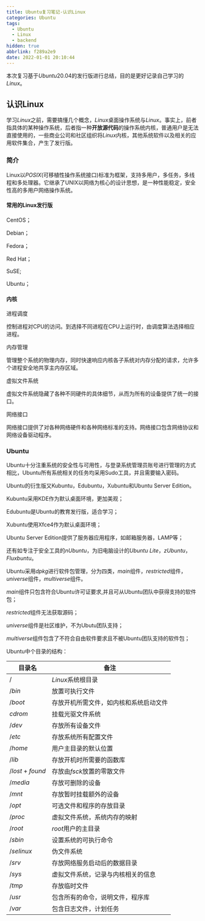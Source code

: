 ```yaml
---
title: Ubuntu复习笔记-认识Linux
categories: Ubuntu
tags:
  - Ubuntu
  - Linux
  - backend
hidden: true
abbrlink: f289a2e9
date: 2022-01-01 20:10:44
---
```


本次复习基于$Ubuntu20.04$的发行版进行总结，目的是更好记录自己学习的$Linux$。

## 认识Linux

学习$Linux$之前，需要搞懂几个概念，$Linux$桌面操作系统与$Linux$。事实上，前者指具体的某种操作系统，后者指一种**开放源代码**的操作系统内核，普通用户是无法直接使用的，一些商业公司和社区组织将$Linux$内核，其他系统软件以及相关的应用软件集合，产生了发行版。

### 简介

Linux以$POSIX$(可移植性操作系统接口)标准为框架，支持多用户，多任务，多线程和多处理器。它继承了UNIX以网络为核心的设计思想，是一种性能稳定，安全性高的多用户网络操作系统。

#### 常用的Linux发行版

CentOS；

Debian；

Fedora；

Red Hat；

SuSE;

Ubuntu；

#### 内核

进程调度

控制进程对CPU的访问。到选择不同进程在CPU上运行时，由调度算法选择相应进程。

内存管理

管理整个系统的物理内存，同时快速响应内核各子系统对内存分配的请求，允许多个进程安全地共享主内存区域。

虚拟文件系统

虚拟文件系统隐藏了各种不同硬件的具体细节，从而为所有的设备提供了统一的接口。

网络接口

网络接口提供了对各种网络硬件和各种网络标准的支持。网络接口包含网络协议和网络设备驱动程序。

### Ubuntu

Ubuntu十分注重系统的安全性与可用性，与登录系统管理员账号进行管理的方式相比，Ubuntu所有系统相关的任务均采用Sudo工具，并且需要输入密码。

Ubuntu的衍生版又Kubuntu，Edubuntu，Xubuntu和Ubuntu Server  Edition。

Kubuntu采用KDE作为默认桌面环境，更加美观；

Edubuntu是Ubuntu的教育发行版，适合学习；

Xubuntu使用Xfce4作为默认桌面环境；

Ubuntu Server Edition提供了服务器应用程序，如邮箱服务器，LAMP等；

还有如专注于安全工具的$nUbuntu$，为旧电脑设计的$Ubuntu$ $Lite$，$zUbuntu$，$Fluxbuntu$。

Ubuntu采用$dpkg$进行软件包管理，分为四类，$main$组件，$restricted$组件，$universe$组件，$multiverse$组件。

$main$组件只包含符合Ubuntu许可证要求,并且可从Ubuntu团队中获得支持的软件包；

$restricted$组件无法获取源码；

$universe$组件是社区维护，不为Ubutu团队支持；

$multiverse$组件包含了不符合自由软件要求且不被Ubuntu团队支持的软件包；

Ubuntu中个目录的结构：

| 目录名        | 备注                                   |
| ------------- | -------------------------------------- |
| $/$           | $Linux$系统根目录                      |
| $/bin$        | 放置可执行文件                         |
| $/boot$       | 存放开机所需文件，如内核和系统启动文件 |
| $cdrom$       | 挂载光驱文件系统                       |
| $/dev$        | 存放所有设备文件                       |
| $/etc$        | 存放系统所有配置文件                   |
| $/home$       | 用户主目录的默认位置                   |
| $/lib$        | 存放开机时所需要的函数库               |
| $/lost+found$ | 存放由$fsck$放置的零散文件             |
| $/media$      | 存放可删除的设备                       |
| $/mnt$        | 存放暂时挂载额外的设备                 |
| $/opt$        | 可选文件和程序的存放目录               |
| $/proc$       | 虚拟文件系统，系统内存的映射           |
| $/root$       | $root$用户的主目录                     |
| $/sbin$       | 设置系统的可执行命令                   |
| $/selinux$    | 伪文件系统                             |
| $/srv$        | 存放网络服务启动后的数据目录           |
| $/sys$        | 虚拟文件系统，记录与内核相关的信息     |
| $/tmp$        | 存放临时文件                           |
| $/usr$        | 包含所有的命令，说明文件，程序库       |
| $/var$        | 包含日志文件，计划任务                 |



